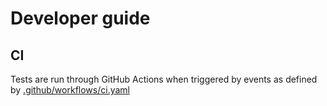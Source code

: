 # Developer guide

## CI

Tests are run through GitHub Actions when triggered by events as defined by [.github/workflows/ci.yaml][]

[.github/workflows/ci.yaml]: ./.github/workflows/ci.yaml
